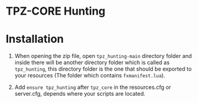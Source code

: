 # TPZ-CORE Hunting

# Installation

1. When opening the zip file, open `tpz_hunting-main` directory folder and inside there will be another directory folder which is called as `tpz_hunting`, this directory folder is the one that should be exported to your resources (The folder which contains `fxmanifest.lua`).

2. Add `ensure tpz_hunting` after `tpz_core` in the resources.cfg or server.cfg, depends where your scripts are located.
